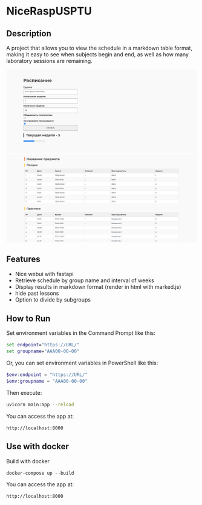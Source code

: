 # NiceRaspUSPTU

## Description

A project that allows you to view the schedule in a markdown table format, making it easy to see when subjects begin and end, as well as how many laboratory sessions are remaining.

![image](images/image1.png)
![image](images/image2.png)

## Features

- Nice webui with fastapi
- Retrieve schedule by group name and interval of weeks
- Display results in markdown format (render in html with marked.js)
- hide past lessons
- Option to divide by subgroups

## How to Run

Set environment variables in the Command Prompt like this:

```cmd
set endpoint="https://URL/"
set groupname="AAA00-00-00"
```

Or, you can set environment variables in PowerShell like this:

```powershell
$env:endpoint = "https://URL/"
$env:groupname = "AAA00-00-00"
```

Then execute:

```bash
uvicorn main:app --reload
```

You can access the app at:

```
http://localhost:8000
```

## Use with docker

Build with docker

```powershell
docker-compose up --build
```

You can access the app at:

```
http://localhost:8000
```